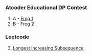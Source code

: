 ### Atcoder Educational DP Contest
1. A - [Frog 1](https://atcoder.jp/contests/dp/tasks/dp_a)
2. B - [Frog 2](https://atcoder.jp/contests/dp/tasks/dp_b)
### Leetcode
3. [Longest Increasing Subsequence](https://leetcode.com/problems/longest-increasing-subsequence/description/)
